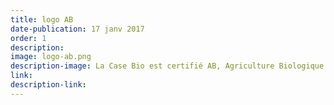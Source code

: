 ```yaml
---
title: logo AB
date-publication: 17 janv 2017
order: 1
description: 
image: logo-ab.png
description-image: La Case Bio est certifié AB, Agriculture Biologique
link: 
description-link: 
---
```

